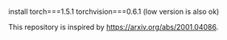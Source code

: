 
install torch===1.5.1 torchvision===0.6.1 (low version is also ok)


This repository is inspired by https://arxiv.org/abs/2001.04086.